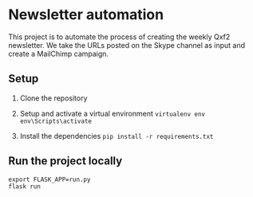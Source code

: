 # Newsletter automation
This project is to automate the process of creating the weekly Qxf2 newsletter. We take the URLs posted on the Skype channel as input and create a MailChimp campaign.

## Setup
  1. Clone the repository
  
  2. Setup and activate a virtual environment
    `virtualenv env` <br />
    `env\Scripts\activate` <br />
 
  3. Install the dependencies 
    `pip install -r requirements.txt`
 
 ## Run the project locally
    export FLASK_APP=run.py
    flask run

